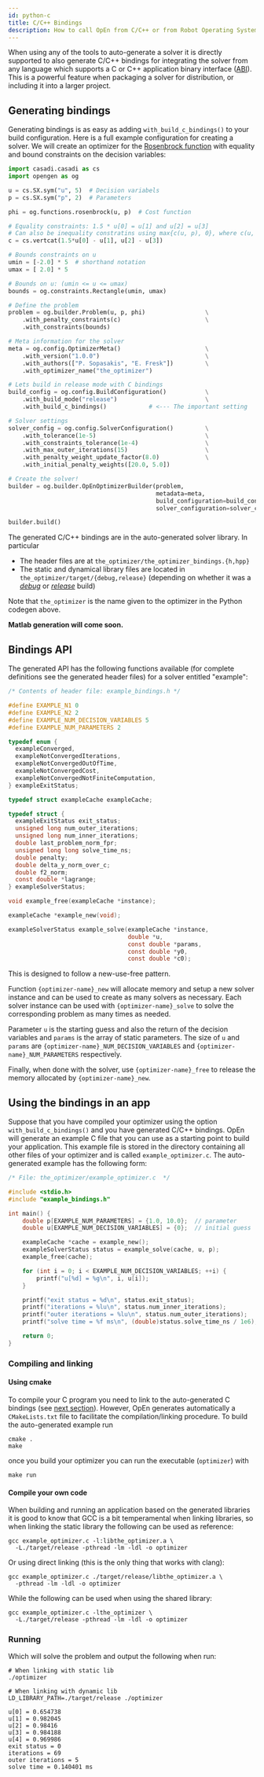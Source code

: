 ```yaml
---
id: python-c
title: C/C++ Bindings
description: How to call OpEn from C/C++ or from Robot Operating System (ROS)
---
```


<script type="text/x-mathjax-config">MathJax.Hub.Config({tex2jax: {inlineMath: [['$','$'], ['\\(','\\)']]}});</script>
<script type="text/javascript" async src="https://cdn.mathjax.org/mathjax/latest/MathJax.js?config=TeX-AMS-MML_HTMLorMML"></script>

When using any of the tools to auto-generate a solver it is directly supported to also generate C/C++ bindings for integrating the solver from any language which supports a C or C++ application binary interface ([ABI]). This is a powerful feature when packaging a solver for distribution, or including it into a larger project.

[ABI]: https://en.wikipedia.org/wiki/Application_binary_interface

## Generating bindings

Generating bindings is as easy as adding `with_build_c_bindings()` to your build configuration. 
Here is a full example configuration for creating a solver. We will create an optimizer 
for the [Rosenbrock function](example_rosenbrock_py) with equality and bound constraints on the decision variables:

```python
import casadi.casadi as cs
import opengen as og

u = cs.SX.sym("u", 5)  # Decision variabels
p = cs.SX.sym("p", 2)  # Parameters

phi = og.functions.rosenbrock(u, p)  # Cost function

# Equality constraints: 1.5 * u[0] = u[1] and u[2] = u[3]
# Can also be inequality constratins using max{c(u, p), 0}, where c(u, p) < 0.
c = cs.vertcat(1.5*u[0] - u[1], u[2] - u[3])

# Bounds constraints on u
umin = [-2.0] * 5  # shorthand notation
umax = [ 2.0] * 5

# Bounds on u: (umin <= u <= umax)
bounds = og.constraints.Rectangle(umin, umax)

# Define the problem
problem = og.builder.Problem(u, p, phi)                 \
    .with_penalty_constraints(c)                        \
    .with_constraints(bounds)

# Meta information for the solver
meta = og.config.OptimizerMeta()                        \
    .with_version("1.0.0")                              \
    .with_authors(["P. Sopasakis", "E. Fresk"])         \
    .with_optimizer_name("the_optimizer")

# Lets build in release mode with C bindings
build_config = og.config.BuildConfiguration()           \
    .with_build_mode("release")                         \
    .with_build_c_bindings()            # <--- The important setting

# Solver settings
solver_config = og.config.SolverConfiguration()         \
    .with_tolerance(1e-5)                               \
    .with_constraints_tolerance(1e-4)                   \
    .with_max_outer_iterations(15)                      \
    .with_penalty_weight_update_factor(8.0)             \
    .with_initial_penalty_weights([20.0, 5.0])

# Create the solver!
builder = og.builder.OpEnOptimizerBuilder(problem,
                                          metadata=meta,
                                          build_configuration=build_config,
                                          solver_configuration=solver_config)

builder.build()
```

The generated C/C++ bindings are in the auto-generated solver library.
In particular

* The header files are at `the_optimizer/the_optimizer_bindings.{h,hpp}` 
* The static and dynamical library files are located in `the_optimizer/target/{debug,release}` (depending on whether it was a [*debug*] or [*release*] build) 

Note that `the_optimizer` is the name given to the optimizer in the Python codegen above.

[*debug*]: /optimization-engine/docs/python-advanced#build-options
[*release*]: /optimization-engine/docs/python-advanced#build-options

**Matlab generation will come soon.**

## Bindings API

The generated API has the following functions available 
(for complete definitions see the generated header files) for 
a solver entitled "example":

```c
/* Contents of header file: example_bindings.h */

#define EXAMPLE_N1 0
#define EXAMPLE_N2 2
#define EXAMPLE_NUM_DECISION_VARIABLES 5
#define EXAMPLE_NUM_PARAMETERS 2

typedef enum {
  exampleConverged,
  exampleNotConvergedIterations,
  exampleNotConvergedOutOfTime,
  exampleNotConvergedCost,
  exampleNotConvergedNotFiniteComputation,
} exampleExitStatus;

typedef struct exampleCache exampleCache;

typedef struct {
  exampleExitStatus exit_status;
  unsigned long num_outer_iterations;
  unsigned long num_inner_iterations;
  double last_problem_norm_fpr;  
  unsigned long long solve_time_ns;
  double penalty;
  double delta_y_norm_over_c;
  double f2_norm;
  const double *lagrange;
} exampleSolverStatus;

void example_free(exampleCache *instance);

exampleCache *example_new(void);

exampleSolverStatus example_solve(exampleCache *instance,
                                  double *u,
                                  const double *params,
                                  const double *y0,
                                  const double *c0);
```

This is designed to follow a new-use-free pattern. 

Function `{optimizer-name}_new` will allocate memory and setup a new solver instance and can be used to create as many solvers as necessary. Each solver instance can be used with `{optimizer-name}_solve` to solve the corresponding problem as many times as needed. 

Parameter `u` is the starting guess and also the return of the decision variables and `params` is the array of static parameters. The size of `u` and `params` are `{optimizer-name}_NUM_DECISION_VARIABLES` and `{optimizer-name}_NUM_PARAMETERS` respectively. 

Finally, when done with the solver, use `{optimizer-name}_free` to release the memory allocated by `{optimizer-name}_new`.


## Using the bindings in an app

Suppose that you have compiled your optimizer using the option
`with_build_c_bindings()` and you have generated C/C++ bindings.
OpEn will generate an example C file that you can use as a starting point
to build your application. This example file is stored in the directory
containing all other files of your optimizer and is called `example_optimizer.c`.
The auto-generated example has the following form:

```c
/* File: the_optimizer/example_optimizer.c  */

#include <stdio.h>
#include "example_bindings.h"

int main() {
	double p[EXAMPLE_NUM_PARAMETERS] = {1.0, 10.0};  // parameter
	double u[EXAMPLE_NUM_DECISION_VARIABLES] = {0};  // initial guess

	exampleCache *cache = example_new();
	exampleSolverStatus status = example_solve(cache, u, p);
	example_free(cache);

	for (int i = 0; i < EXAMPLE_NUM_DECISION_VARIABLES; ++i) {
		printf("u[%d] = %g\n", i, u[i]);
	}

	printf("exit status = %d\n", status.exit_status);
	printf("iterations = %lu\n", status.num_inner_iterations);
	printf("outer iterations = %lu\n", status.num_outer_iterations);
	printf("solve time = %f ms\n", (double)status.solve_time_ns / 1e6);

	return 0;
}
```



### Compiling and linking
#### Using cmake 
To compile your C program you need to link to the auto-generated
C bindings (see [next section](#compile-your-own-code)). 
However, OpEn generates automatically a `CMakeLists.txt` file
to facilitate the compilation/linking procedure. To build the
auto-generated example run

```console
cmake .
make
```

once you build your optimizer you can run the executable (`optimizer`)
with 

```console
make run
```

#### Compile your own code 
When building and running an application based on the generated libraries 
it is good to know that GCC is a bit temperamental when linking libraries,
so when linking the static library the following can be used as reference:

```console
gcc example_optimizer.c -l:libthe_optimizer.a \
  -L./target/release -pthread -lm -ldl -o optimizer
```

Or using direct linking (this is the only thing that works with clang):

```console
gcc example_optimizer.c ./target/release/libthe_optimizer.a \
  -pthread -lm -ldl -o optimizer
```

While the following can be used when using the shared library:

```console
gcc example_optimizer.c -lthe_optimizer \
  -L./target/release -pthread -lm -ldl -o optimizer
```

### Running

Which will solve the problem and output the following when run:

```console
# When linking with static lib
./optimizer
```

```console
# When linking with dynamic lib
LD_LIBRARY_PATH=./target/release ./optimizer

u[0] = 0.654738
u[1] = 0.982045
u[2] = 0.98416
u[3] = 0.984188
u[4] = 0.969986
exit status = 0
iterations = 69
outer iterations = 5
solve time = 0.140401 ms
```
